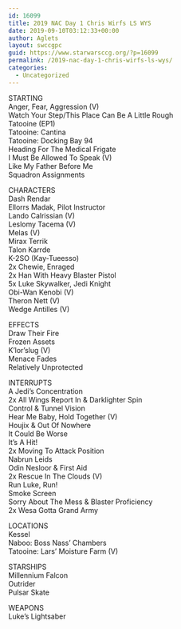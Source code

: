 ```yaml
---
id: 16099
title: 2019 NAC Day 1 Chris Wirfs LS WYS
date: 2019-09-10T03:12:33+00:00
author: Aglets
layout: swccgpc
guid: https://www.starwarsccg.org/?p=16099
permalink: /2019-nac-day-1-chris-wirfs-ls-wys/
categories:
  - Uncategorized
---
```

STARTING  
Anger, Fear, Aggression (V)  
Watch Your Step/This Place Can Be A Little Rough  
Tatooine (EP1)  
Tatooine: Cantina  
Tatooine: Docking Bay 94  
Heading For The Medical Frigate  
I Must Be Allowed To Speak (V)  
Like My Father Before Me  
Squadron Assignments

CHARACTERS  
Dash Rendar  
Ellorrs Madak, Pilot Instructor  
Lando Calrissian (V)  
Leslomy Tacema (V)  
Melas (V)  
Mirax Terrik  
Talon Karrde  
K-2SO (Kay-Tueesso)  
2x Chewie, Enraged  
2x Han With Heavy Blaster Pistol  
5x Luke Skywalker, Jedi Knight  
Obi-Wan Kenobi (V)  
Theron Nett (V)  
Wedge Antilles (V)

EFFECTS  
Draw Their Fire  
Frozen Assets  
K&#8217;lor&#8217;slug (V)  
Menace Fades  
Relatively Unprotected

INTERRUPTS  
A Jedi&#8217;s Concentration  
2x All Wings Report In & Darklighter Spin  
Control & Tunnel Vision  
Hear Me Baby, Hold Together (V)  
Houjix & Out Of Nowhere  
It Could Be Worse  
It&#8217;s A Hit!  
2x Moving To Attack Position  
Nabrun Leids  
Odin Nesloor & First Aid  
2x Rescue In The Clouds (V)  
Run Luke, Run!  
Smoke Screen  
Sorry About The Mess & Blaster Proficiency  
2x Wesa Gotta Grand Army

LOCATIONS  
Kessel  
Naboo: Boss Nass&#8217; Chambers  
Tatooine: Lars&#8217; Moisture Farm (V)

STARSHIPS  
Millennium Falcon  
Outrider  
Pulsar Skate

WEAPONS  
Luke&#8217;s Lightsaber